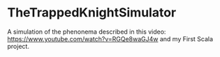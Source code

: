 # TheTrappedKnightSimulator
A simulation of the phenonema described in this video: https://www.youtube.com/watch?v=RGQe8waGJ4w and my First Scala project.
